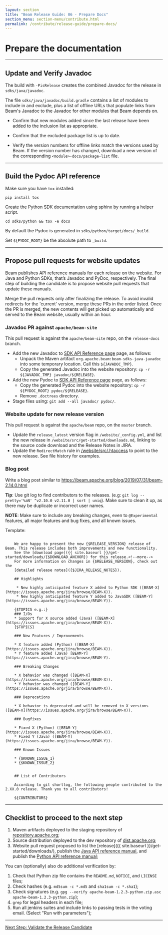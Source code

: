 ```yaml
---
layout: section
title: "Beam Release Guide: 06 - Prepare Docs"
section_menu: section-menu/contribute.html
permalink: /contribute/release-guide/prepare-docs/
---
```

<!--
Licensed under the Apache License, Version 2.0 (the "License");
you may not use this file except in compliance with the License.
You may obtain a copy of the License at

http://www.apache.org/licenses/LICENSE-2.0

Unless required by applicable law or agreed to in writing, software
distributed under the License is distributed on an "AS IS" BASIS,
WITHOUT WARRANTIES OR CONDITIONS OF ANY KIND, either express or implied.
See the License for the specific language governing permissions and
limitations under the License.
-->


# Prepare the documentation

*****


## Update and Verify Javadoc

The build with `-PisRelease` creates the combined Javadoc for the release in `sdks/java/javadoc`.

The file `sdks/java/javadoc/build.gradle` contains a list of modules to include
in and exclude, plus a list of offline URLs that populate links from Beam's
Javadoc to the Javadoc for other modules that Beam depends on.

* Confirm that new modules added since the last release have been added to the
  inclusion list as appropriate.

* Confirm that the excluded package list is up to date.

* Verify the version numbers for offline links match the versions used by Beam. If
  the version number has changed, download a new version of the corresponding
  `<module>-docs/package-list` file.


*****


## Build the Pydoc API reference

Make sure you have ```tox``` installed: 

```
pip install tox
```

Create the Python SDK documentation using sphinx by running a helper script.

```
cd sdks/python && tox -e docs
```

By default the Pydoc is generated in `sdks/python/target/docs/_build`. 

Set `${PYDOC_ROOT}` be the absolute path to `_build`.


*****


## Propose pull requests for website updates

Beam publishes API reference manuals for each release on the website. For Java
and Python SDKs, that’s Javadoc and PyDoc, respectively. The final step of
building the candidate is to propose website pull requests that update these
manuals.

Merge the pull requests only after finalizing the release. To avoid invalid
redirects for the 'current' version, merge these PRs in the order listed. Once
the PR is merged, the new contents will get picked up automatically and served
to the Beam website, usually within an hour.


### Javadoc PR against `apache/beam-site`

This pull request is against the `apache/beam-site` repo, on the `release-docs`
branch.

* Add the new Javadoc to [SDK API Reference page](https://beam.apache.org/releases/javadoc/) page, as follows:
  * Unpack the Maven artifact `org.apache.beam:beam-sdks-java-javadoc` into some temporary location. Call this `${JAVADOC_TMP}`.
  * Copy the generated Javadoc into the website repository: `cp -r ${JAVADOC_TMP} javadoc/${RELEASE}`.
* Add the new Pydoc to [SDK API Reference page](https://beam.apache.org/releases/pydoc/) page, as follows:
  * Copy the generated Pydoc into the website repository: `cp -r ${PYDOC_ROOT} pydoc/${RELEASE}`.
  * Remove `.doctrees` directory.
* Stage files using: `git add --all javadoc/ pydoc/`.



### Website update for new release version

This pull request is against the `apache/beam` repo, on the `master` branch.

* Update the `release_latest` version flag in `/website/_config.yml`, and list
  the new release in `/website/src/get-started/downloads.md`, linking to the
  source code download and the Release Notes in JIRA.
* Update the `RedirectMatch` rule in
  [/website/src/.htaccess](https://github.com/apache/beam/blob/master/website/src/.htaccess)
  to point to the new release. See file history for examples.



### Blog post

Write a blog post similar to https://beam.apache.org/blog/2019/07/31/beam-2.14.0.html

__Tip__: Use git log to find contributors to the releases. (e.g: `git log --pretty='%aN' ^v2.10.0 v2.11.0 | sort | uniq`).
Make sure to clean it up, as there may be duplicate or incorrect user names.

__NOTE__: Make sure to include any breaking changes, even to `@Experimental` features,
all major features and bug fixes, and all known issues.

Template:

```

    We are happy to present the new {$RELEASE_VERSION} release of Beam. This release includes both improvements and new functionality.
    See the [download page]({{ site.baseurl }}/get-started/downloads/{$DOWNLOAD_ANCHOR}) for this release.<!--more-->
    For more information on changes in {$RELEASE_VERSION}, check out the
    [detailed release notes]({$JIRA_RELEASE_NOTES}).
    
    ## Highlights
    
     * New highly anticipated feature X added to Python SDK ([BEAM-X](https://issues.apache.org/jira/browse/BEAM-X)).
     * New highly anticipated feature Y added to JavaSDK ([BEAM-Y](https://issues.apache.org/jira/browse/BEAM-Y)).
    
    {$TOPICS e.g.:}
    ### I/Os
    * Support for X source added (Java) ([BEAM-X](https://issues.apache.org/jira/browse/BEAM-X)).
    {$TOPICS}
    
    ### New Features / Improvements
    
    * X feature added (Python) ([BEAM-X](https://issues.apache.org/jira/browse/BEAM-X)).
    * Y feature added (Java) [BEAM-Y](https://issues.apache.org/jira/browse/BEAM-Y).
    
    ### Breaking Changes
    
    * X behavior was changed ([BEAM-X](https://issues.apache.org/jira/browse/BEAM-X)).
    * Y behavior was changed ([BEAM-Y](https://issues.apache.org/jira/browse/BEAM-X)).
    
    ### Deprecations
    
    * X behavior is deprecated and will be removed in X versions ([BEAM-X](https://issues.apache.org/jira/browse/BEAM-X)).
    
    ### Bugfixes
    
    * Fixed X (Python) ([BEAM-Y](https://issues.apache.org/jira/browse/BEAM-X)).
    * Fixed Y (Java) ([BEAM-Y](https://issues.apache.org/jira/browse/BEAM-Y)).
    
    ### Known Issues
    
    * {$KNOWN_ISSUE_1}
    * {$KNOWN_ISSUE_2}
    
    
    ## List of Contributors
    
    According to git shortlog, the following people contributed to the 2.XX.0 release. Thank you to all contributors!
    
    ${CONTRIBUTORS}

```


*****

## Checklist to proceed to the next step

1. Maven artifacts deployed to the staging repository of [repository.apache.org](https://repository.apache.org/content/repositories/);
1. Source distribution deployed to the dev repository of [dist.apache.org](https://dist.apache.org/repos/dist/dev/beam/);
1. Website pull request proposed to list the
   [release]({{ site.baseurl }}/get-started/downloads/), 
   publish the [Java API reference manual](https://beam.apache.org/releases/javadoc/), 
   and publish the [Python API reference manual](https://beam.apache.org/releases/pydoc/);

You can (optionally) also do additional verification by:
1. Check that Python zip file contains the `README.md`, `NOTICE`, and `LICENSE` files;
1. Check hashes (e.g. `md5sum -c *.md5` and `sha1sum -c *.sha1`);
1. Check signatures (e.g. `gpg --verify apache-beam-1.2.3-python.zip.asc apache-beam-1.2.3-python.zip`);
1. `grep` for legal headers in each file;
1. Run all jenkins suites and include links to passing tests in the voting email. (Select "Run with parameters");

**********

<a class="button button--primary" href="{{'/contribute/release-guide/validate-candidate/'|prepend:site.baseurl}}">Next Step: Validate the Release Candidate</a>
